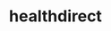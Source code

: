 ---
facebook: https://facebook.com/HealthdirectAustralia
googleplus: https://plus.google.com/u/0/+HealthdirectGovAu
linkedin: https://linkedin.com/company/healthdirect-australia
logohandle: healthdirectgovau
sort: healthdirect
title: healthdirect
twitter: https://x.com/healthdirectAU
website: https://www.healthdirect.gov.au/
wikipedia: https://en.wikipedia.org/wiki/Healthdirect_Australia
---